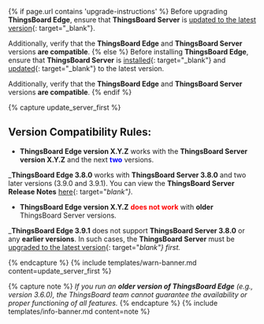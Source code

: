 {% if page.url contains 'upgrade-instructions' %}
Before upgrading **ThingsBoard Edge**, ensure that **ThingsBoard Server** is [updated to the latest version](/docs/user-guide/install/{{docsPrefix}}upgrade-instructions/){: target="_blank"}.

Additionally, verify that the **ThingsBoard Edge** and **ThingsBoard Server** versions **are compatible**.
{% else %}
Before installing **ThingsBoard Edge**, ensure that **ThingsBoard Server** is [installed](/docs/user-guide/install/{{peDocsPrefix}}installation-options/){: target="_blank"} and [updated](/docs/user-guide/install/{{peDocsPrefix}}upgrade-instructions/){: target="_blank"} to the latest version.

Additionally, verify that the **ThingsBoard Edge** and **ThingsBoard Server** versions **are compatible**.
{% endif %}

{% capture update_server_first %}
## **Version Compatibility Rules:**
* **ThingsBoard Edge version X.Y.Z** works with the **ThingsBoard Server version X.Y.Z** and the next <span style="color:blue">**two**</span> versions.

_**ThingsBoard Edge 3.8.0** works with **ThingsBoard Server 3.8.0** and two later versions (3.9.0 and 3.9.1). You can view the **ThingsBoard Server Release Notes** [here](/docs/{{peDocsPrefix}}reference/releases/){: target="_blank"}._

* **ThingsBoard Edge version X.Y.Z** <span style="color:red">**does not work**</span> with **older** ThingsBoard Server versions.

_**ThingsBoard Edge 3.9.1** does not support **ThingsBoard Server 3.8.0** or any **earlier versions**. In such cases, the **ThingsBoard Server** must be [upgraded to the latest version](/docs/user-guide/install/{{peDocsPrefix}}upgrade-instructions/){: target="_blank"} first._

{% endcapture %}
{% include templates/warn-banner.md content=update_server_first %}

{% capture note %}
_If you run an **older version of ThingsBoard Edge** (e.g., version 3.6.0), the ThingsBoard team cannot guarantee the availability or proper functioning of all features._
{% endcapture %}
{% include templates/info-banner.md content=note %}


